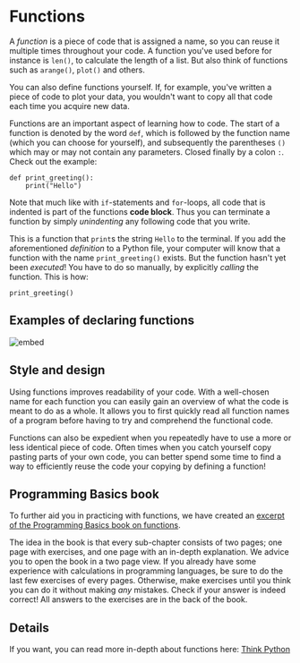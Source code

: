 # Functions

A *function* is a piece of code that is assigned a name, so you can reuse it multiple times throughout your code. A function you've used before for instance is `len()`, to calculate the length of a list. But also think of functions such as `arange()`, `plot()` and others.

You can also define functions yourself. If, for example, you've written a piece of code to plot your data, you wouldn't want to copy all that code each time you acquire new data.

Functions are an important aspect of learning how to code. The start of a function is denoted by the word `def`, which is followed by the function name (which you can choose for yourself), and subsequently the parentheses `()` which may or may not contain any parameters. Closed finally by a colon `:`. Check out the example:

    def print_greeting():
        print("Hello")

Note that much like with `if`-statements and `for`-loops, all code that is indented is part of the functions **code block**. Thus you can terminate a function by simply *unindenting* any following code that you write.

This is a function that `print`s the string `Hello` to the terminal. If you add the aforementioned *definition* to a Python file, your computer will know that a function with the name `print_greeting()` exists. But the function hasn't yet been *executed*! You have to do so manually, by explicitly *calling* the function. This is how:

    print_greeting()

## Examples of declaring functions

![embed](https://vimeo.com/album/5380760/embed)

## Style and design

Using functions improves readability of your code. With a well-chosen name for each function you can easily gain an overview of what the code is meant to do as a whole. It allows you to first quickly read all function names of a program before having to try and comprehend the functional code.

Functions can also be expedient when you repeatedly have to use a more or less identical piece of code. Often times when you catch yourself copy pasting parts of your own code, you can better spend some time to find a way to efficiently reuse the code your copying by defining a function!

## Programming Basics book

To further aid you in practicing with functions, we have created an [excerpt of the Programming Basics book on functions](book_en.pdf).

The idea in the book is that every sub-chapter consists of two pages; one page with exercises, and one page with an in-depth explanation. We advice you to open the book in a two page view. If you already have some experience with calculations in programming languages, be sure to do the last few exercises of every pages. Otherwise, make exercises until you think you can do it without making _any_ mistakes. Check if your answer is indeed correct! All answers to the exercises are in the back of the book.

## Details

If you want, you can read more in-depth about functions here: [Think Python](http://greenteapress.com/thinkpython2/html/thinkpython2004.html)
